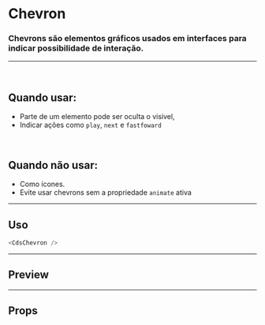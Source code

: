 # Chevron

### Chevrons são elementos gráficos usados em interfaces para indicar possibilidade de interação.
---
<br>

## Quando usar:
- Parte de um elemento pode ser oculta o visível,
- Indicar ações como `play`, `next` e `fastfoward`


<br>

## Quando não usar:
- Como ícones.
- Evite usar chevrons sem a propriedade `animate` ativa

---

## Uso

```js
<CdsChevron />
```

---

## Preview

<PreviewBuilder
	:args
	component="CdsChevron"
/>

---

## Props

<APITable
	name="CdsChevron"
	section="props"
/>
<br>

<script setup>
import { ref } from 'vue';
import CdsChevron from '@/components/Chevron.vue';

const args = ref({});
</script>
